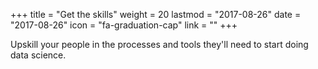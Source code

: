 +++
title = "Get the skills"
weight = 20
lastmod = "2017-08-26"
date = "2017-08-26"
icon = "fa-graduation-cap"
link = ""
+++

Upskill your people in the processes and tools they'll need to start doing data science.
